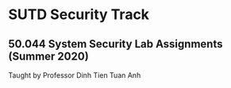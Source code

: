 # SUTD Security Track
## 50.044 System Security Lab Assignments (Summer 2020)
Taught by Professor Dinh Tien Tuan Anh

